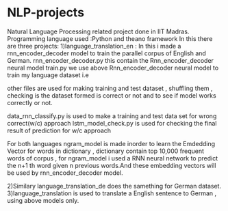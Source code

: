 # NLP-projects
Natural Language Processing related project done in IIT Madras.
Programming language used :Python and theano framework 
In this there are three projects:
1)language_translation_en : In this i made a rnn_encoder_decoder model to train the parallel corpus of English and German.
rnn_encoder_decoder.py this contain the Rnn_encoder_decoder neural model 
train.py we use above Rnn_encoder_decoder neural model  to train my language dataset i.e 

other files are used for making training and test dataset , shuffling them , checking is the dataset formed is correct or not and to see if model works correctly or not.

data_rnn_classify.py is used to make a training and test data set for wrong correct(w/c) approach 
lstm_model_check.py is used for checking the final result of prediction for w/c approach 

For both languages  ngram_model is made inorder to learn the Emdedding Vector for words in dictionary , dictionary contain top 10,000 frequent words of corpus , for ngram_model i used a RNN neural network to  predict the n+1 th word given n previous words.And these embedding vectors will be used by rnn_encoder_decoder model. 

2)Similary language_translation_de does the samething for German dataset.
3)language_translation is used to translate a English sentence to German , using above models only.



